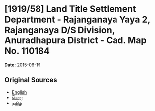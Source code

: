 # [1919/58] Land Title Settlement Department - Rajanganaya Yaya 2, Rajanganaya D/S Division, Anuradhapura District - Cad. Map No. 110184

**Date:** 2015-06-19

## Original Sources

- [English](https://documents.gov.lk/view/extra-gazettes/2015/6/1919-58_E.pdf)
- [සිංහල](https://documents.gov.lk/view/extra-gazettes/2015/6/1919-58_S.pdf)
- [தமிழ்](https://documents.gov.lk/view/extra-gazettes/2015/6/1919-58_T.pdf)
